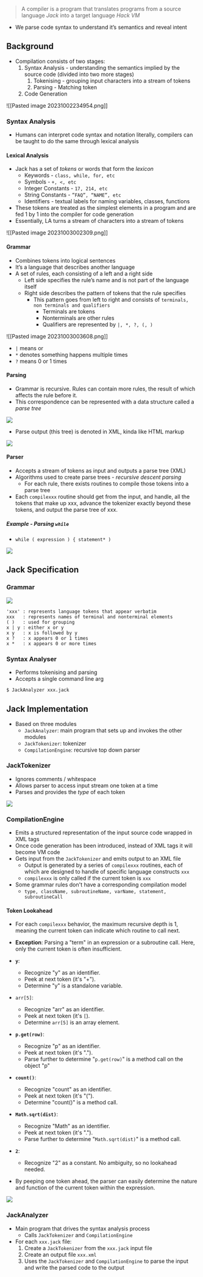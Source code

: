 > A compiler is a program that translates programs from a source language *Jack* into a target language *Hack VM*

- We parse code syntax to understand it’s semantics and reveal intent

## Background
- Compilation consists of two stages:
	1. Syntax Analysis - understanding the semantics implied by the source code (divided into two more stages)
		1. Tokenising - grouping input characters into a stream of tokens
		2. Parsing - Matching token 
	1. Code Generation

![[Pasted image 20231002234954.png]]

### Syntax Analysis
- Humans can interpret code syntax and notation literally, compilers can be taught to do the same through lexical analysis

#### Lexical Analysis
- Jack has a set of *tokens* or words that form the *lexicon*
	- Keywords - `class, while, for, etc`
	- Symbols - `+, <, etc`
	- Integer Constants - `17, 214, etc`
	- String Constants - `”FAQ”, “NAME”, etc`
	- Identifiers -  textual labels for naming variables, classes, functions
- These tokens are treated as the simplest elements in a program and are fed 1 by 1 into the compiler for code generation
- Essentially, LA turns a stream of characters into a stream of tokens

![[Pasted image 20231003002309.png]]

#### Grammar
- Combines tokens into logical sentences
- It’s a language that describes another language
- A set of rules, each consisting of a left and a right side
	- Left side specifies the rule’s name and is not part of the language itself
	- Right side describes the pattern of tokens that the rule specifies
		- This pattern goes from left to right and consists of `terminals, non terminals and qualifiers`
			- Terminals are tokens
			- Nonterminals are other rules
			- Qualifiers are represented by `|, *, ?, (, )`

![[Pasted image 20231003003608.png]]

- `|` means or
- `*` denotes something happens multiple times
- `?` means 0 or 1 times

#### Parsing
- Grammar is recursive. Rules can contain more rules, the result of which affects the rule before it.
- This correspondence can be represented with a data structure called a *parse tree*

![](Images/Pasted%20image%2020231003014724.png)

- Parse output (this tree) is denoted in XML, kinda like HTML markup

![](Images/Pasted%20image%2020231003014855.png)

#### Parser
- Accepts a stream of tokens as input and outputs a parse tree (XML)
- Algorithms used to create parse trees - *recursive descent parsing*
	- For each rule, there exists routines to compile those tokens into a parse tree
- Each `compilexxx` routine should get from the input, and handle, all the tokens that make up xxx, advance the tokenizer exactly beyond these tokens, and output the parse tree of xxx.

##### Example - Parsing `while`

- `while ( expression ) { statement* )`

![](Images/Pasted%20image%2020231003015251.png)



## Jack Specification

### Grammar

![](Images/figure_10.5.png)

```
'xxx' : represents language tokens that appear verbatim
xxx   : represents names of terminal and nonterminal elements
( )   : used for grouping
x | y : either x or y
x y   : x is followed by y
x ?   : x appears 0 or 1 times
x *   : x appears 0 or more times
```

### Syntax Analyser
- Performs tokenising and parsing
- Accepts a single command line arg

```bash
$ JackAnalyzer xxx.jack
```

## Jack Implementation
- Based on three modules
	- `JackAnalyzer`: main program that sets up and invokes the other modules
	- `JackTokenizer`: tokenizer
	- `CompilationEngine`: recursive top down parser

### JackTokenizer
- Ignores comments / whitespace
- Allows parser to access input stream one token at a time
- Parses and provides the *type* of each token

![](Images/figure_wo_caption_10.7.png)

### CompilationEngine
- Emits a structured representation of the input source code wrapped in XML tags
- Once code generation has been introduced, instead of XML tags it will become VM code
- Gets input from the `JackTokenizer` and emits output to an XML file
	- Output is generated by a series of `compilexxx` routines, each of which are designed to handle of specific language constructs `xxx`
	- `compilexxx` is only called if the current token is `xxx`
- Some grammar rules don't have a corresponding compilation model
	- `type, className, subroutineName, varName, statement, subroutineCall`

#### Token Lookahead
- For each `compilexxx` behavior, the maximum recursive depth is 1, meaning the current token can indicate which routine to call next.
- **Exception**: Parsing a "term" in an expression or a subroutine call. Here, only the current token is often insufficient.

- **`y`**:
    - Recognize "y" as an identifier.
    - Peek at next token (it's "+").
    - Determine "y" is a standalone variable.

- `arr[5]`:
    - Recognize "arr" as an identifier.
    - Peek at next token (it's `[`).
    - Determine `arr[5]` is an array element.

- **`p.get(row)`**:
    - Recognize "p" as an identifier.
    - Peek at next token (it's ".").
    - Parse further to determine "`p.get(row)`" is a method call on the object "p"

- **`count()`**:
    - Recognize "count" as an identifier.
    - Peek at next token (it's "(").
    - Determine "count()" is a method call.

- **`Math.sqrt(dist)`**:
    - Recognize "Math" as an identifier.
    - Peek at next token (it's ".").
    - Parse further to determine "`Math.sqrt(dist)`" is a method call.

- **`2`**:
    - Recognize "2" as a constant. No ambiguity, so no lookahead needed.

- By peeping one token ahead, the parser can easily determine the nature and function of the current token within the expression.

![](Images/figure_wo_caption_10.8.png)

### JackAnalyzer
- Main program that drives the syntax analysis process
	- Calls `JackTokenizer` and `CompilationEngine`
- For each `xxx.jack` file:
	1. Create a `JackTokenizer` from the `xxx.jack` input file
	2. Create an output file `xxx.xml`
	3. Uses the `JackTokenizer` and `CompilationEngine` to parse the input and write the parsed code to the output